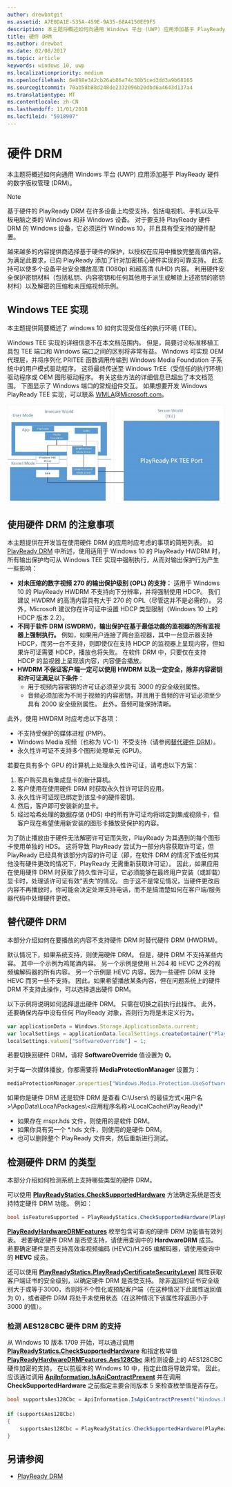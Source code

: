 ```yaml
---
author: drewbatgit
ms.assetid: A7E0DA1E-535A-459E-9A35-68A4150EE9F5
description: 本主题将概述如何向通用 Windows 平台 (UWP) 应用添加基于 PlayReady 硬件的数字版权管理 (DRM)。
title: 硬件 DRM
ms.author: drewbat
ms.date: 02/08/2017
ms.topic: article
keywords: windows 10, uwp
ms.localizationpriority: medium
ms.openlocfilehash: 6e898e342cb26ab86a74c30b5ced3dd3a9b68165
ms.sourcegitcommit: 70ab58b88d248de2332096b20dbd6a4643d137a4
ms.translationtype: MT
ms.contentlocale: zh-CN
ms.lasthandoff: 11/01/2018
ms.locfileid: "5918907"
---
```

# <a name="hardware-drm"></a>硬件 DRM


本主题将概述如何向通用 Windows 平台 (UWP) 应用添加基于 PlayReady 硬件的数字版权管理 (DRM)。

> [!NOTE] 
> 基于硬件的 PlayReady DRM 在许多设备上均受支持，包括电视机、手机以及平板电脑之类的 Windows 和非 Windows 设备。 对于要支持 PlayReady 硬件 DRM 的 Windows 设备，它必须运行 Windows 10，并且具有受支持的硬件配置。

越来越多的内容提供商选择基于硬件的保护，以授权在应用中播放完整高值内容。 为满足此要求，已向 PlayReady 添加了针对加密核心硬件实现的可靠支持。 此支持可以使多个设备平台安全播放高清 (1080p) 和超高清 (UHD) 内容。 利用硬件安全保护密钥材料（包括私钥、内容密钥和任何其他用于派生或解锁上述密钥的密钥材料）以及解密的压缩和未压缩视频示例。

## <a name="windows-tee-implementation"></a>Windows TEE 实现

本主题提供简要概述了 windows 10 如何实现受信任的执行环境 (TEE)。

Windows TEE 实现的详细信息不在本文档范围内。 但是，简要讨论标准移植工具包 TEE 端口和 Windows 端口之间的区别将非常有益。 Windows 可实现 OEM 代理层，并将序列化 PRITEE 函数调用传输到 Windows Media Foundation 子系统中的用户模式驱动程序。 这将最终传送至 Windows TrEE（受信任的执行环境）驱动程序或 OEM 图形驱动程序。 有关这些方法的详细信息已超出了本文档范围。 下图显示了 Windows 端口的常规组件交互。 如果想要开发 Windows PlayReady TEE 实现，可以联系 <WMLA@Microsoft.com>。

![Windows TEE 组件图](images/windowsteecomponentdiagram720.jpg)

## <a name="considerations-for-using-hardware-drm"></a>使用硬件 DRM 的注意事项

本主题提供在开发旨在使用硬件 DRM 的应用时应考虑的事项的简短列表。 如 [PlayReady DRM](playready-client-sdk.md#output-protection) 中所述，使用适用于 Windows 10 的 PlayReady HWDRM 时，所有输出保护均可从 Windows TEE 实现中强制执行，从而对输出保护行为产生一些影响：

-   **对未压缩的数字视频 270 的输出保护级别 (OPL) 的支持：** 适用于 Windows 10 的 PlayReady HWDRM 不支持向下分辨率，并将强制使用 HDCP。 我们建议 HWDRM 的高清内容具有大于 270 的 OPL（尽管这并不是必需的）。 另外，Microsoft 建议你在许可证中设置 HDCP 类型限制（Windows 10 上的 HDCP 版本 2.2）。
-   **不同于软件 DRM (SWDRM)，输出保护在基于最低功能的监视器的所有监视器上强制执行。** 例如，如果用户连接了两台监视器，其中一台显示器支持 HDCP，而另一台不支持，则即使仅在支持 HDCP 的监视器上呈现内容，但如果许可证需要 HDCP，播放也将失败。 在软件 DRM 中，只要仅在支持 HDCP 的监视器上呈现该内容，内容便会播放。
-   **HWDRM 不保证客户端一定可以使用 HWDRM 以及一定安全，除非内容密钥和许可证满足以下条件**：
    -   用于视频内容密钥的许可证必须至少具有 3000 的安全级别属性。
    -   音频必须加密为不同于视频的内容密钥，并且用于音频的许可证必须至少具有 2000 安全级别属性。 此外，音频可能保持清晰。
    
此外，使用 HWDRM 时应考虑以下各项：

-   不支持受保护的媒体进程 (PMP)。
-   Windows Media 视频（也称为 VC-1）不受支持（请参阅[替代硬件 DRM](#override-hardware-drm)）。
-   永久性许可证不支持多个图形处理单元 (GPU)。

若要在具有多个 GPU 的计算机上处理永久性许可证，请考虑以下方案：

1.  客户购买具有集成显卡的新计算机。
2.  客户使用在使用硬件 DRM 时获取永久性许可证的应用。
3.  永久性许可证现已绑定到该显卡的硬件密钥。
4.  然后，客户即可安装新的显卡。
5.  经过哈希处理的数据存储 (HDS) 中的所有许可证均将绑定到集成视频卡，但客户现在希望使用新安装的图形卡播放受保护的内容。

为了防止播放由于硬件无法解密许可证而失败，PlayReady 为其遇到的每个图形卡使用单独的 HDS。 这将导致 PlayReady 尝试为一部分内容获取许可证，但 PlayReady 已经具有该部分内容的许可证（即，在软件 DRM 的情况下或任何其他没有硬件更改的情况下，PlayReady 无需重新获取许可证）。 因此，如果应用在使用硬件 DRM 时获取了持久性许可证，它必须能够在最终用户安装（或卸载）显卡时，处理该许可证有效“丢失”的情况。 由于这不是常见情况，当硬件更改后内容不再播放时，你可能会决定处理支持电话，而不是搞清楚如何在客户端/服务器代码中处理硬件更改。

## <a name="override-hardware-drm"></a>替代硬件 DRM

本部分介绍如何在要播放的内容不支持硬件 DRM 时替代硬件 DRM (HWDRM)。

默认情况下，如果系统支持，则使用硬件 DRM。 但是，硬件 DRM 不支持某些内容。 其中一个示例为鸡尾酒内容。 另一个示例是使用 H.264 和 HEVC 之外的视频编解码器的所有内容。 另一个示例是 HEVC 内容，因为一些硬件 DRM 支持 HEVC 而另一些不支持。 因此，如果希望播放某条内容，但在问题系统上的硬件 DRM 不支持此操作，可以选择退出硬件 DRM。

以下示例将说明如何选择退出硬件 DRM。 只需在切换之前执行此操作。 此外，还要确保内存中没有任何 PlayReady 对象，否则行为将是未定义行为。

```js
var applicationData = Windows.Storage.ApplicationData.current;
var localSettings = applicationData.localSettings.createContainer("PlayReady", Windows.Storage.ApplicationDataCreateDisposition.always);
localSettings.values["SoftwareOverride"] = 1;
```

若要切换回硬件 DRM，请将 **SoftwareOverride** 值设置为 **0**。

对于每一次媒体播放，你都需要将 **MediaProtectionManager** 设置为：

```js
mediaProtectionManager.properties["Windows.Media.Protection.UseSoftwareProtectionLayer"] = true;
```

如果你是硬件 DRM 还是软件 DRM 是查看 C:\\Users\\ 的最佳方式&lt;用户名&gt;\\AppData\\Local\\Packages\\&lt;应用程序名称&gt;\\LocalCache\\PlayReady\\\*

-   如果存在 mspr.hds 文件，则使用的是软件 DRM。
-   如果你具有另一个 \*.hds 文件，则使用的是硬件 DRM。
-   也可以删除整个 PlayReady 文件夹，然后重新进行测试。

## <a name="detect-the-type-of-hardware-drm"></a>检测硬件 DRM 的类型

本部分介绍如何检测系统上支持哪些类型的硬件 DRM。

可以使用 [**PlayReadyStatics.CheckSupportedHardware**](https://msdn.microsoft.com/library/windows/apps/dn986441) 方法确定系统是否支持特定硬件 DRM 功能。 例如：

```csharp
bool isFeatureSupported = PlayReadyStatics.CheckSupportedHardware(PlayReadyHardwareDRMFeatures.HEVC);
```

[**PlayReadyHardwareDRMFeatures**](https://msdn.microsoft.com/library/windows/apps/dn986265) 枚举包含可查询的硬件 DRM 功能值有效列表。 若要确定硬件 DRM 是否受支持，请使用查询中的 **HardwareDRM** 成员。 若要确定硬件是否支持高效率视频编码 (HEVC)/H.265 编解码器，请使用查询中的 **HEVC** 成员。

还可以使用 [**PlayReadyStatics.PlayReadyCertificateSecurityLevel**](https://msdn.microsoft.com/library/windows/apps/windows.media.protection.playready.playreadystatics.playreadycertificatesecuritylevel.aspx) 属性获取客户端证书的安全级别，以确定硬件 DRM 是否受支持。 除非返回的证书安全级别大于或等于3000，否则将不个性化或预配客户端（在这种情况下此属性返回值为 0），或者硬件 DRM 将处于未使用状态（在这种情况下该属性将返回小于 3000 的值）。

### <a name="detecting-support-for-aes128cbc-hardware-drm"></a>检测 AES128CBC 硬件 DRM 的支持
从 Windows 10 版本 1709 开始，可以通过调用 **[PlayReadyStatics.CheckSupportedHardware](https://msdn.microsoft.com/library/windows/apps/dn986441)** 和指定枚举值 [**PlayReadyHardwareDRMFeatures.Aes128Cbc**](https://msdn.microsoft.com/library/windows/apps/dn986265) 来检测设备上的 AES128CBC 硬件加密的支持。 在以前版本的 Windows 10 中，指定此值将导致异常。 因此，应该通过调用 **[ApiInformation.IsApiContractPresent](https://docs.microsoft.com/uwp/api/windows.foundation.metadata.apiinformation.isapicontractpresent)** 并在调用 **CheckSupportedHardware** 之前指定主要合同版本 5 来检查枚举值是否存在。

```csharp
bool supportsAes128Cbc = ApiInformation.IsApiContractPresent("Windows.Foundation.UniversalApiContract", 5);

if (supportsAes128Cbc)
{
    supportsAes128Cbc = PlayReadyStatics.CheckSupportedHardware(PlayReadyHardwareDRMFeatures.Aes128Cbc);
}
```

## <a name="see-also"></a>另请参阅
- [PlayReady DRM](playready-client-sdk.md)

